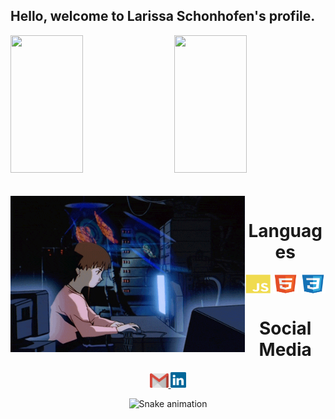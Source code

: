 ## Hello, welcome to Larissa Schonhofen's profile.
 
<div>
  
  <img height="220em" width="48%" src="https://github-readme-stats.vercel.app/api?username=LarissaSchonhofen&show_icons=true&theme=bear&include_all_commits=true&count_private=true"/>
  <img height="220em" align="right" width="48%" height="180em" src="https://github-readme-stats.vercel.app/api/top-langs/?username=LarissaSchonhofen&layout=compact&langs_count=16&theme=bear"/>
</div>
<br>

<div  align="center"> 
  <div style="display: inline_block"><br>
    <img align="left" height="250" alt="coding-time" src="code.gif">
    <h1 align="center">Languages</h1>
    <img align="center" height="30" width="40" alt="js-icon"  src="https://raw.githubusercontent.com/devicons/devicon/master/icons/javascript/javascript-plain.svg">
    <img align="center" height="30" width="40" alt="html-icon" src="https://raw.githubusercontent.com/devicons/devicon/master/icons/html5/html5-original.svg">
    <img align="center" height="30" width="40" alt="css-icon" src="https://raw.githubusercontent.com/devicons/devicon/master/icons/css3/css3-original.svg">
    
  
  <h1 align="center">Social Media</h1>
    <a href = "mailto: lari.schonhofen@gmail.com">
      <img width="30" src="gmail.svg">
    </a>
    <a href = "https://www.linkedin.com/in/larissa-schonhofen-da-silva/">
      <img width="25" src="linkedin.svg">
    </a>
</div>
  
![Snake animation](https://github.com/LarissaSchonhofen/LarissaSchonhofen/blob/output/github-contribution-grid-snake.svg)

